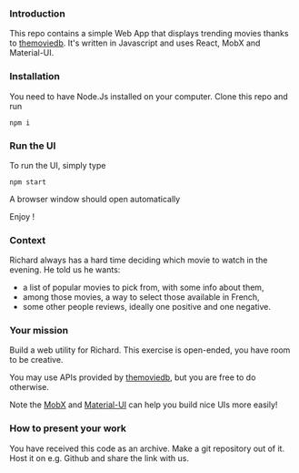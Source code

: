 ### Introduction
This repo contains a simple Web App that displays trending movies thanks to [themoviedb](https://developers.themoviedb.org/3/movies).
It's written in Javascript and uses React, MobX and Material-UI.

### Installation
You need to have Node.Js installed on your computer.
Clone this repo and run 
```
npm i
```

### Run the UI
To run the UI, simply type
 ```
npm start
```

A browser window should open automatically

Enjoy !


### Context

Richard always has a hard time deciding which movie to watch in the evening. He told us he wants:
- a list of popular movies to pick from, with some info about them,
- among those movies, a way to select those available in French,
- some other people reviews, ideally one positive and one negative.

### Your mission

Build a web utility for Richard. This exercise is open-ended, you have room to be creative.

You may use APIs provided by [themoviedb](https://developers.themoviedb.org/3/movies), but you are free to do otherwise.

Note the [MobX](https://mobx.js.org/README.html) and [Material-UI](https://material-ui.com/) can help you build nice UIs more easily!

### How to present your work

You have received this code as an archive. Make a git repository out of it. Host it on e.g. Github and share the link with us.